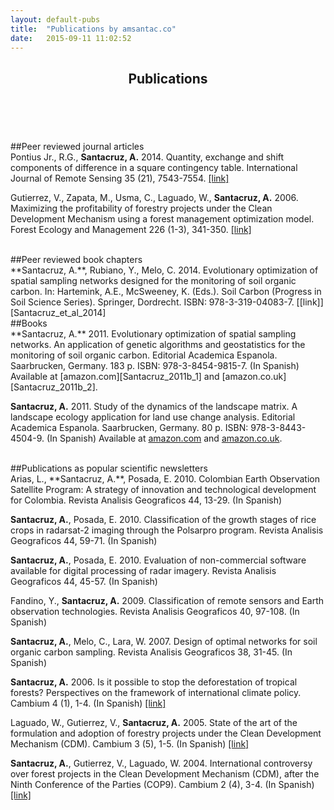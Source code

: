```yaml
---
layout: default-pubs
title:  "Publications by amsantac.co"
date:   2015-09-11 11:02:52
---
```

<header>
<h2>Publications</h2>
</header>
<br>

##Peer reviewed journal articles
<br>
Pontius Jr., R.G., **Santacruz, A.** 2014. Quantity, exchange and shift components of difference in a square contingency table. International Journal of Remote Sensing 35 (21), 7543-7554. [[link]][Pontius_Santacruz_2014]

Gutierrez, V., Zapata, M., Usma, C., Laguado, W., **Santacruz, A.** 2006. Maximizing the profitability of forestry projects under the Clean Development Mechanism using a forest management optimization model. Forest Ecology and Management 226 (1-3), 341-350. [[link]][Gutierrez_et_al_2006]

<br>
##Peer reviewed book chapters
<br>
**Santacruz, A.**, Rubiano, Y., Melo, C. 2014. Evolutionary optimization of spatial sampling networks designed for the monitoring of soil organic carbon. In: Hartemink, A.E., McSweeney, K. (Eds.). Soil Carbon (Progress in Soil Science Series). Springer, Dordrecht. ISBN: 978-3-319-04083-7. [[link]][Santacruz_et_al_2014]

<br>
##Books
<br>
**Santacruz, A.** 2011. Evolutionary optimization of spatial sampling networks. An application of genetic algorithms and geostatistics for the monitoring of soil organic carbon. Editorial Academica Espanola. Saarbrucken, Germany. 183 p. ISBN: 978-3-8454-9815-7. (In Spanish) Available at [amazon.com][Santacruz_2011b_1] and [amazon.co.uk][Santacruz_2011b_2].

**Santacruz, A.** 2011. Study of the dynamics of the landscape matrix. A landscape ecology application for land use change analysis. Editorial Academica Espanola. Saarbrucken, Germany. 80 p. ISBN: 978-3-8443-4504-9. (In Spanish) Available at [amazon.com][Santacruz_2011a_1] and [amazon.co.uk][Santacruz_2011a_2].

<br>
##Publications as popular scientific newsletters
<br>
Arias, L., **Santacruz, A.**, Posada, E. 2010. Colombian Earth Observation Satellite Program: A strategy of innovation and technological development for Colombia. Revista Analisis Geograficos 44, 13-29. (In Spanish)

**Santacruz, A.**, Posada, E. 2010. Classification of the growth stages of rice crops in radarsat-2 imaging through the Polsarpro program. Revista Analisis Geograficos 44, 59-71. (In Spanish)   

**Santacruz, A.**, Posada, E. 2010. Evaluation of non-commercial software available for digital processing of radar imagery. Revista Analisis Geograficos 44, 45-57. (In Spanish)

Fandino, Y., **Santacruz, A.** 2009. Classification of remote sensors and Earth observation technologies. Revista Analisis Geograficos 40, 97-108. (In Spanish)

**Santacruz, A.**, Melo, C., Lara, W. 2007. Design of optimal networks for soil organic carbon sampling. Revista Analisis Geograficos 38, 31-45. (In Spanish)

**Santacruz, A.** 2006. Is it possible to stop the deforestation of tropical forests? Perspectives on the framework of international climate policy. Cambium 4 (1), 1-4. (In Spanish) [[link]][Santacruz_2006]

Laguado, W., Gutierrez, V., **Santacruz, A.** 2005. State of the art of the formulation and adoption of forestry projects under the Clean Development Mechanism (CDM). Cambium 3 (5), 1-5. (In Spanish) [[link]][Santacruz_et_al_2005]

**Santacruz, A.**, Gutierrez, V., Laguado, W. 2004. International controversy over forest projects in the Clean Development Mechanism (CDM), after the Ninth Conference of the Parties (COP9). Cambium 2 (4), 3-4. (In Spanish) [[link]][Santacruz_et_al_2004]


[Pontius_Santacruz_2014]: http://www.researchgate.net/publication/267979928_Quantity_exchange_and_shift_components_of_difference_in_a_square_contingency_table
[Gutierrez_et_al_2006]: https://www.researchgate.net/publication/222702607_Maximizing_the_profitability_of_forestry_projects_under_the_Clean_Development_Mechanism_using_a_forest_management_optimization_model
[Santacruz_et_al_2014]: http://link.springer.com/chapter/10.1007/978-3-319-04084-4_8
[Santacruz_2011b_2]: http://www.amazon.co.uk/Optimizaci%C3%B3n-evolutiva-redes-espaciales-muestreo/dp/3845498153/ref=sr_1_2?ie=UTF8&qid=1440598996&sr=8-2&keywords=Ali+Santacruz 
[Santacruz_2011b_1]: http://www.amazon.com/Optimizaci%C3%B3n-evolutiva-redes-espaciales-muestreo/dp/3845498153/ref=sr_1_2?ie=UTF8&qid=1440598980&sr=8-2&keywords=Ali+Santacruz
[Santacruz_2011a_2]: http://www.amazon.co.uk/Estudio-din%C3%A1mica-matriz-del-paisaje/dp/3844345043/ref=sr_1_1?ie=UTF8&qid=1440598996&sr=8-1&keywords=Ali+Santacruz
[Santacruz_2011a_1]: http://www.amazon.com/Estudio-din%C3%A1mica-matriz-del-paisaje/dp/3844345043/ref=sr_1_1?ie=UTF8&qid=1440598980&sr=8-1&keywords=Ali+Santacruz&pebp=1440599016935&perid=0AZ8W3AS9D3EMP8MJ91V
[Santacruz_2006]: http://www.carbonoybosques.org/images/stories/esp/Cambium/2006/V4n1.pdf
[Santacruz_et_al_2005]: http://www.carbonoybosques.org/images/stories/esp/Cambium/2005/V3n5.pdf
[Santacruz_et_al_2004]: http://www.carbonoybosques.org/images/stories/esp/Cambium/2004/V2n4.pdf
